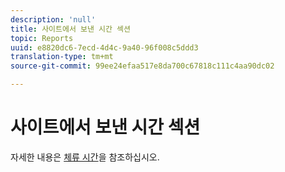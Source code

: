 ```yaml
---
description: 'null'
title: 사이트에서 보낸 시간 섹션
topic: Reports
uuid: e8820dc6-7ecd-4d4c-9a40-96f008c5ddd3
translation-type: tm+mt
source-git-commit: 99ee24efaa517e8da700c67818c111c4aa90dc02

---
```



# 사이트에서 보낸 시간 섹션

자세한 내용은 [체류 시간](reports-time-spent-on-page.md)을 참조하십시오.
